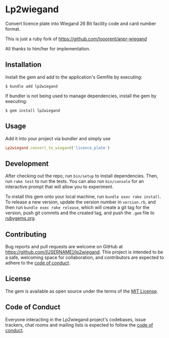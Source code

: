 # Lp2wiegand

Convert licence plate into Wiegand 26 Bit facility code and card number format.

This is just a ruby fork of https://github.com/looorent/anpr-wiegand

All thanks to him/her for implementation.

## Installation

Install the gem and add to the application's Gemfile by executing:

    $ bundle add lp2wiegand

If bundler is not being used to manage dependencies, install the gem by executing:

    $ gem install lp2wiegand

## Usage

Add it into your project via bundler and simply use
```ruby
Lp2wiegand.convert_to_wiegand('licence_plate')
```

## Development

After checking out the repo, run `bin/setup` to install dependencies. Then, run `rake test` to run the tests. You can also run `bin/console` for an interactive prompt that will allow you to experiment.

To install this gem onto your local machine, run `bundle exec rake install`. To release a new version, update the version number in `version.rb`, and then run `bundle exec rake release`, which will create a git tag for the version, push git commits and the created tag, and push the `.gem` file to [rubygems.org](https://rubygems.org).

## Contributing

Bug reports and pull requests are welcome on GitHub at https://github.com/[USERNAME]/lp2wiegand. This project is intended to be a safe, welcoming space for collaboration, and contributors are expected to adhere to the [code of conduct](https://github.com/[USERNAME]/lp2wiegand/blob/master/CODE_OF_CONDUCT.md).

## License

The gem is available as open source under the terms of the [MIT License](https://opensource.org/licenses/MIT).

## Code of Conduct

Everyone interacting in the Lp2wiegand project's codebases, issue trackers, chat rooms and mailing lists is expected to follow the [code of conduct](https://github.com/[USERNAME]/lp2wiegand/blob/master/CODE_OF_CONDUCT.md).
